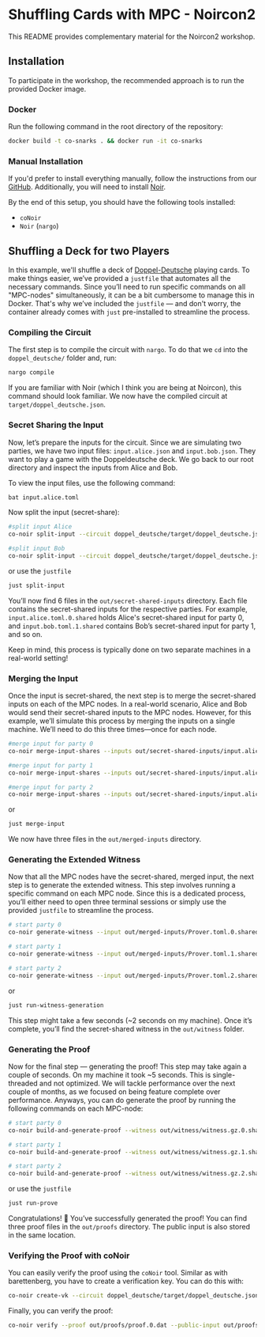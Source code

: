 # Shuffling Cards with MPC - Noircon2

This README provides complementary material for the Noircon2 workshop.

## Installation

To participate in the workshop, the recommended approach is to run the provided Docker image.

### Docker

Run the following command in the root directory of the repository:

```bash
docker build -t co-snarks . && docker run -it co-snarks
```

### Manual Installation

If you'd prefer to install everything manually, follow the instructions from our [GitHub](https://github.com/TaceoLabs/co-snarks). Additionally, you will need to install [Noir](https://noir-lang.org/docs/getting_started/quick_start).

By the end of this setup, you should have the following tools installed:

* `coNoir`
* `Noir` (`nargo`)

## Shuffling a Deck for two Players

In this example, we'll shuffle a deck of [Doppel-Deutsche](https://en.wikipedia.org/wiki/German-suited_playing_cards) playing cards. To make things easier, we’ve provided a `justfile` that automates all the necessary commands. Since you’ll need to run specific commands on all "MPC-nodes" simultaneously, it can be a bit cumbersome to manage this in Docker. That's why we’ve included the `justfile` — and don't worry, the container already comes with `just` pre-installed to streamline the process.

### Compiling the Circuit

The first step is to compile the circuit with `nargo`. To do that we `cd` into the `doppel_deutsche/` folder and, run:

```bash
nargo compile
```

If you are familiar with Noir (which I think you are being at Noircon), this command should look familiar. We now have the compiled circuit at `target/doppel_deutsche.json`.

### Secret Sharing the Input

Now, let’s prepare the inputs for the circuit. Since we are simulating two parties, we have two input files: `input.alice.json` and `input.bob.json`. They want to play a game with the Doppeldeutsche deck. We go back to our root directory and inspect the inputs from Alice and Bob.

To view the input files, use the following command:

```bash
bat input.alice.toml
```

Now split the input (secret-share):

```bash
#split input Alice
co-noir split-input --circuit doppel_deutsche/target/doppel_deutsche.json --input input.alice.toml --protocol REP3 --out-dir out/secret-shared-inputs/

#split input Bob
co-noir split-input --circuit doppel_deutsche/target/doppel_deutsche.json --input input.bob.toml --protocol REP3 --out-dir out/secret-shared-inputs/
```

or use the `justfile`

```bash
just split-input
```

You’ll now find 6 files in the `out/secret-shared-inputs` directory. Each file contains the secret-shared inputs for the respective parties. For example,
`input.alice.toml.0.shared` holds Alice's secret-shared input for party 0, and `input.bob.toml.1.shared` contains Bob’s secret-shared input for party 1, and so on.

Keep in mind, this process is typically done on two separate machines in a real-world setting!

### Merging the Input

Once the input is secret-shared, the next step is to merge the secret-shared inputs on each of the MPC nodes. In a real-world scenario, Alice and Bob would send their secret-shared inputs to the MPC nodes. However, for this example, we’ll simulate this process by merging the inputs on a single machine. We’ll need to do this three times—once for each node.

```bash
#merge input for party 0
co-noir merge-input-shares --inputs out/secret-shared-inputs/input.alice.toml.0.shared --inputs out/secret-shared-inputs/input.bob.toml.0.shared --protocol REP3 --out out/merged-inputs/Prover.toml.0.shared

#merge input for party 1
co-noir merge-input-shares --inputs out/secret-shared-inputs/input.alice.toml.1.shared --inputs out/secret-shared-inputs/input.bob.toml.1.shared --protocol REP3 --out out/merged-inputs/Prover.toml.1.shared

#merge input for party 2
co-noir merge-input-shares --inputs out/secret-shared-inputs/input.alice.toml.2.shared --inputs out/secret-shared-inputs/input.bob.toml.2.shared --protocol REP3 --out out/merged-inputs/Prover.toml.2.shared
```

or

```bash
just merge-input
```

We now have three files in the `out/merged-inputs` directory.

### Generating the Extended Witness

Now that all the MPC nodes have the secret-shared, merged input, the next step is to generate the extended witness. This step involves running a specific command on each MPC node. Since this is a dedicated process, you’ll either need to open three terminal sessions or simply use the provided `justfile` to streamline the process.

```bash
# start party 0
co-noir generate-witness --input out/merged-inputs/Prover.toml.0.shared --circuit doppel_deutsche/target/doppel_deutsche.json --protocol REP3 --config configs/party0.toml --out out/witness/witness.gz.0.shared

# start party 1
co-noir generate-witness --input out/merged-inputs/Prover.toml.1.shared --circuit doppel_deutsche/target/doppel_deutsche.json --protocol REP3 --config configs/party1.toml --out out/witness/witness.gz.1.shared

# start party 2
co-noir generate-witness --input out/merged-inputs/Prover.toml.2.shared --circuit doppel_deutsche/target/doppel_deutsche.json --protocol REP3 --config configs/party2.toml --out out/witness/witness.gz.2.shared
```

or

```bash
just run-witness-generation
```

This step might take a few seconds (~2 seconds on my machine). Once it’s complete, you’ll find the secret-shared witness in the `out/witness` folder.

### Generating the Proof

Now for the final step — generating the proof! This step may take again a couple of seconds. On my machine it took ~5 seconds. This is single-threaded and not optimized. We will tackle performance over the next couple of months, as we focused on being feature complete over performance.
Anyways, you can do generate the proof by running the following commands on each MPC-node:

```bash
# start party 0
co-noir build-and-generate-proof --witness out/witness/witness.gz.0.shared --circuit doppel_deutsche/target/doppel_deutsche.json --crs crs/bn254_g1.dat --protocol REP3 --hasher keccak --config configs/party0.toml --out out/proofs/proof.0.dat --public-input out/proofs/public-input.0.dat

# start party 1
co-noir build-and-generate-proof --witness out/witness/witness.gz.1.shared --circuit doppel_deutsche/target/doppel_deutsche.json --crs crs/bn254_g1.dat --protocol REP3 --hasher keccak --config configs/party1.toml --out out/proofs/proof.1.dat --public-input out/proofs/public-input.1.dat

# start party 2
co-noir build-and-generate-proof --witness out/witness/witness.gz.2.shared --circuit doppel_deutsche/target/doppel_deutsche.json --crs crs/bn254_g1.dat --protocol REP3 --hasher keccak --config configs/party2.toml --out out/proofs/proof.2.dat --public-input out/proofs/public-input.2.dat
```

or use the `justfile`

```bash
just run-prove
```

Congratulations! 🎉 You’ve successfully generated the proof! You can find three proof files in the
`out/proofs` directory. The public input is also stored in the same location.

### Verifying the Proof with coNoir

You can easily verify the proof using the `coNoir` tool. Similar as with barettenberg, you have to create a verification key. You can do this with:

```bash
co-noir create-vk --circuit doppel_deutsche/target/doppel_deutsche.json --crs crs/bn254_g1.dat --vk verification_key.dat --hasher keccak
```

Finally, you can verify the proof:
```bash
co-noir verify --proof out/proofs/proof.0.dat --public-input out/proofs/public-input.0.dat --vk verification_key.dat --hasher keccak --crs crs/bn254_g2.dat
```
